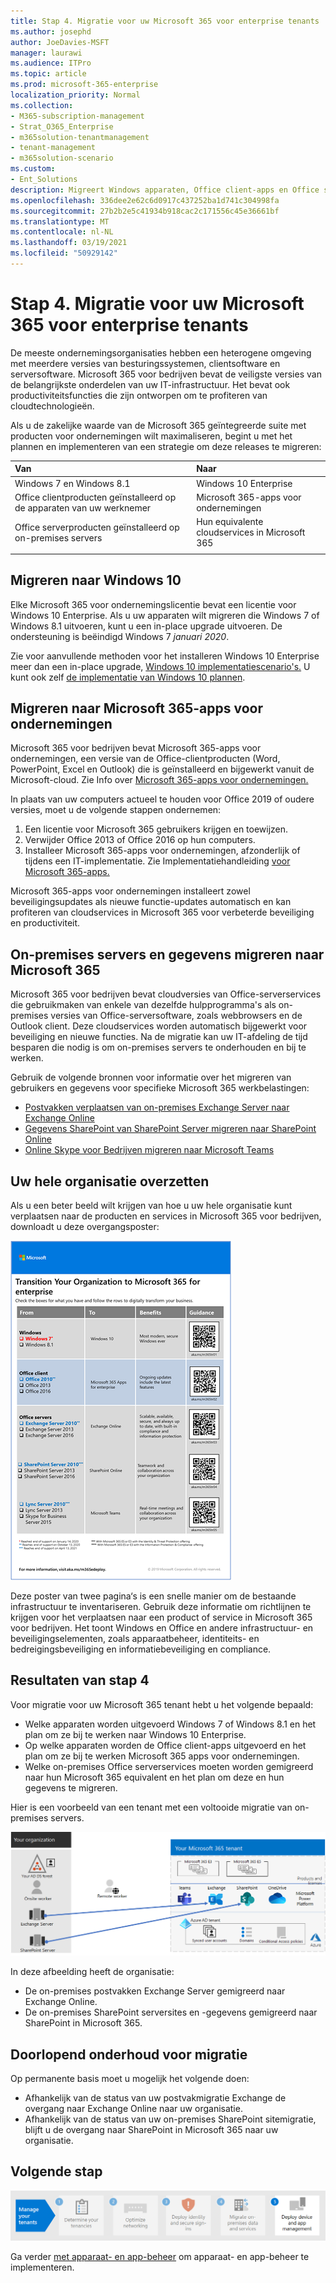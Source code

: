 ```yaml
---
title: Stap 4. Migratie voor uw Microsoft 365 voor enterprise tenants
ms.author: josephd
author: JoeDavies-MSFT
manager: laurawi
ms.audience: ITPro
ms.topic: article
ms.prod: microsoft-365-enterprise
localization_priority: Normal
ms.collection:
- M365-subscription-management
- Strat_O365_Enterprise
- m365solution-tenantmanagement
- tenant-management
- m365solution-scenario
ms.custom:
- Ent_Solutions
description: Migreert Windows apparaten, Office client-apps en Office servers voor uw Microsoft 365 tenants.
ms.openlocfilehash: 336dee2e62c6d0917c437252ba1d741c304998fa
ms.sourcegitcommit: 27b2b2e5c41934b918cac2c171556c45e36661bf
ms.translationtype: MT
ms.contentlocale: nl-NL
ms.lasthandoff: 03/19/2021
ms.locfileid: "50929142"
---
```

# <a name="step-4-migration-for-your-microsoft-365-for-enterprise-tenants"></a>Stap 4. Migratie voor uw Microsoft 365 voor enterprise tenants

De meeste ondernemingsorganisaties hebben een heterogene omgeving met meerdere versies van besturingssystemen, clientsoftware en serversoftware. Microsoft 365 voor bedrijven bevat de veiligste versies van de belangrijkste onderdelen van uw IT-infrastructuur. Het bevat ook productiviteitsfuncties die zijn ontworpen om te profiteren van cloudtechnologieën.

Als u de zakelijke waarde van de Microsoft 365 geïntegreerde suite met producten voor ondernemingen wilt maximaliseren, begint u met het plannen en implementeren van een strategie om deze releases te migreren:

| Van | Naar |
|:-------|:-----|
| Windows 7 en Windows 8.1 | Windows 10 Enterprise |
| Office clientproducten geïnstalleerd op de apparaten van uw werknemer | Microsoft 365-apps voor ondernemingen |
| Office serverproducten geïnstalleerd op on-premises servers | Hun equivalente cloudservices in Microsoft 365 |
|  |  |

## <a name="migrating-to-windows-10"></a>Migreren naar Windows 10

Elke Microsoft 365 voor ondernemingslicentie bevat een licentie voor Windows 10 Enterprise. Als u uw apparaten wilt migreren die Windows 7 of Windows 8.1 uitvoeren, kunt u een in-place upgrade uitvoeren. De ondersteuning is beëindigd Windows 7 *januari 2020*. 

Zie voor aanvullende methoden voor het installeren Windows 10 Enterprise meer dan een in-place upgrade, [Windows 10 implementatiescenario's.](/windows/deployment/windows-10-deployment-scenarios) U kunt ook zelf [de implementatie van Windows 10 plannen](/windows/deployment/planning/).

## <a name="migrating-to-microsoft-365-apps-for-enterprise"></a>Migreren naar Microsoft 365-apps voor ondernemingen

Microsoft 365 voor bedrijven bevat Microsoft 365-apps voor ondernemingen, een versie van de Office-clientproducten (Word, PowerPoint, Excel en Outlook) die is geïnstalleerd en bijgewerkt vanuit de Microsoft-cloud. Zie Info over [Microsoft 365-apps voor ondernemingen.](/deployoffice/about-microsoft-365-apps)

In plaats van uw computers actueel te houden voor Office 2019 of oudere versies, moet u de volgende stappen ondernemen:

1. Een licentie voor Microsoft 365 gebruikers krijgen en toewijzen.
2. Verwijder Office 2013 of Office 2016 op hun computers.
3. Installeer Microsoft 365-apps voor ondernemingen, afzonderlijk of tijdens een IT-implementatie. Zie Implementatiehandleiding [voor Microsoft 365-apps.](/deployoffice/deployment-guide-microsoft-365-apps)

Microsoft 365-apps voor ondernemingen installeert zowel beveiligingsupdates als nieuwe functie-updates automatisch en kan profiteren van cloudservices in Microsoft 365 voor verbeterde beveiliging en productiviteit.

## <a name="migrating-on-premises-servers-and-data-to-microsoft-365"></a>On-premises servers en gegevens migreren naar Microsoft 365

Microsoft 365 voor bedrijven bevat cloudversies van Office-serverservices die gebruikmaken van enkele van dezelfde hulpprogramma's als on-premises versies van Office-serversoftware, zoals webbrowsers en de Outlook client. Deze cloudservices worden automatisch bijgewerkt voor beveiliging en nieuwe functies. Na de migratie kan uw IT-afdeling de tijd besparen die nodig is om on-premises servers te onderhouden en bij te werken.

Gebruik de volgende bronnen voor informatie over het migreren van gebruikers en gegevens voor specifieke Microsoft 365 werkbelastingen:

- [Postvakken verplaatsen van on-premises Exchange Server naar Exchange Online](/exchange/hybrid-deployment/move-mailboxes)
- [Gegevens SharePoint van SharePoint Server migreren naar SharePoint Online](/sharepointmigration/migrate-to-sharepoint-online)
- [Online Skype voor Bedrijven migreren naar Microsoft Teams](/microsoftteams/migration-interop-guidance-for-teams-with-skype)

## <a name="transition-your-entire-organization"></a>Uw hele organisatie overzetten

Als u een beter beeld wilt krijgen van hoe u uw hele organisatie kunt verplaatsen naar de producten en services in Microsoft 365 voor bedrijven, downloadt u deze overgangsposter:

[![Afbeelding met de poster Overgang naar Microsoft 365 afbeelding.](../media/microsoft-365-overview/transition-org-to-m365.png)](https://download.microsoft.com/download/2/c/7/2c7bcc04-aae3-4604-9707-1ffff66b9851/transition-org-to-m365.pdf)

Deze poster van twee pagina‘s is een snelle manier om de bestaande infrastructuur te inventariseren. Gebruik deze informatie om richtlijnen te krijgen voor het verplaatsen naar een product of service in Microsoft 365 voor bedrijven. Het toont Windows en Office en andere infrastructuur- en beveiligingselementen, zoals apparaatbeheer, identiteits- en bedreigingsbeveiliging en informatiebeveiliging en compliance.

## <a name="results-of-step-4"></a>Resultaten van stap 4

Voor migratie voor uw Microsoft 365 tenant hebt u het volgende bepaald:

- Welke apparaten worden uitgevoerd Windows 7 of Windows 8.1 en het plan om ze bij te werken naar Windows 10 Enterprise.
- Op welke apparaten worden de Office client-apps uitgevoerd en het plan om ze bij te werken Microsoft 365 apps voor ondernemingen.
- Welke on-premises Office serverservices moeten worden gemigreerd naar hun Microsoft 365 equivalent en het plan om deze en hun gegevens te migreren.

Hier is een voorbeeld van een tenant met een voltooide migratie van on-premises servers.

![Voorbeeld van een tenant met een voltooide migratie van on-premises servers](../media/tenant-management-overview/tenant-management-tenant-build-step4.png)

In deze afbeelding heeft de organisatie:

- De on-premises postvakken Exchange Server gemigreerd naar Exchange Online.
- De on-premises SharePoint serversites en -gegevens gemigreerd naar SharePoint in Microsoft 365.

## <a name="ongoing-maintenance-for-migration"></a>Doorlopend onderhoud voor migratie

Op permanente basis moet u mogelijk het volgende doen:

- Afhankelijk van de status van uw postvakmigratie Exchange de overgang naar Exchange Online naar uw organisatie.
- Afhankelijk van de status van uw on-premises SharePoint sitemigratie, blijft u de overgang naar SharePoint in Microsoft 365 naar uw organisatie.

## <a name="next-step"></a>Volgende stap

[![Stap 5. Apparaat- en app-beheer implementeren](../media/tenant-management-overview/tenant-management-step-grid-device-mgmt.png)](tenant-management-device-management.md)

Ga verder [met apparaat- en app-beheer](tenant-management-device-management.md) om apparaat- en app-beheer te implementeren.